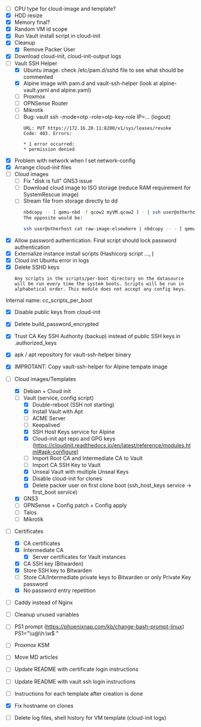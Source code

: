 - [ ] CPU type for cloud-image and template?
- [x] HDD resize
- [x] Memory final?
- [x] Random VM id scope
- [x] Run Vault install script in cloud-init
- [x] Cleanup 
    - [x] Remove Packer User
- [x] Download cloud-init, cloud-init-output logs
- [ ] Vault SSH Helper
    - [x] Ubuntu image: check /etc/pam.d/sshd file to see what should be commented
    - [x] Alpine image with pam.d and vault-ssh-helper (look at alpine-vault.yaml and alpine.yaml)
    - [ ] Proxmox
    - [ ] OPNSense Router
    - [ ] Mikrotik
    - [ ] Bug: vault ssh -mode=otp -role=otp-key-role IP=... (logout)
        ```
        URL: PUT https://172.16.20.11:8200/v1/sys/leases/revoke
        Code: 403. Errors:

        * 1 error occurred:
        * permission denied
        ```
- [x] Problem with network when I set network-config
- [x] Arrange cloud-init files
- [ ] Cloud images
    - [ ] Fix "disk is full" GNS3 issue
    - [ ] Download cloud image to ISO storage (reduce RAM requirement for SystemRescue image)
    - [ ] Stream file from storage directly to dd
        ```bash
        nbdcopy -- [ qemu-nbd -f qcow2 myVM.qcow2 ] - | ssh user@otherhost cat '>' raw-image-elsewhere
        The opposite would be:

        ssh user@otherhost cat raw-image-elsewhere | nbdcopy -- - [ qemu-nbd -f qcow2 local.qcow2 ]
        ```

- [x] Allow password authentication. Final script should lock password authentication
- [x] Externalize instance install scripts (Hashicorp script ..., )
- [x] Cloud init Ubuntu error in logs
- [x] Delete SSHD keys
    ```
    Any scripts in the scripts/per-boot directory on the datasource will be run every time the system boots. Scripts will be run in alphabetical order. This module does not accept any config keys.
    ```
Internal name: cc_scripts_per_boot
- [x] Disable public keys from cloud-init
- [x] Delete build_password_encrypted
- [x] Trust CA Key SSH Authority (backup) instead of public SSH keys in .authorized_keys
- [x] apk / apt repository for vault-ssh-helper binary
- [x] IMPROTANT: Copy vault-ssh-helper for Alpine tempate image 

- [ ] Cloud images/Templates
    - [x] Debian + Cloud init
    - [ ] Vault (service, config script) 
      - [x] Double-reboot (SSH not starting)
      - [x] Install Vault with Apt
      - [ ] ACME Server
      - [ ] Keepalived
      - [x] SSH Host Keys service for Alpine
      - [x] Cloud-init apt repo and GPG keys (https://cloudinit.readthedocs.io/en/latest/reference/modules.html#apk-configure)
      - [ ] Import Root CA and Intermediate CA to Vault
      - [ ] Import CA SSH Key to Vault
      - [x] Unseal Vault with multiple Unseal Keys
      - [x] Disable cloud-init for clones
      - [x] Delete packer user on first clone boot (ssh_host_keys service -> first_boot service)
    - [x] GNS3
    - [ ] OPNSense + Config patch + Config apply
    - [ ] Talos
    - [ ] Mikrotik
- [ ] Certificates
    - [x] CA certificates
    - [x] Intermediate CA
        - [x] Server certificates for Vault instances
    - [x] CA SSH key (Bitwarden)
    - [x] Store SSH key to Bitwarden
    - [ ] Store CA/Intermediate private keys to Bitwarden or only Private Key password
    - [x] No password entry repetition
- [ ] Caddy instead of Nginx
- [ ] Cleanup unused variables
- [ ] PS1 prompt (https://phoenixnap.com/kb/change-bash-prompt-linux) PS1="\u@\h:\w\$ "
- [ ] Proxmox KSM
- [ ] Move MD articles 
- [ ] Update README with certificate login instructions
- [ ] Update README with vault ssh login instructions
- [ ] Instructions for each template after creation is done
- [x] Fix hostname on clones
- [ ] Delete log files, shell history for VM template (cloud-init logs)



